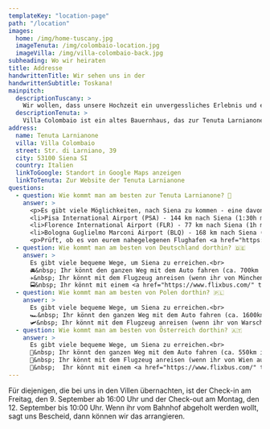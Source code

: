 ```yaml
---
templateKey: "location-page"
path: "/location"
images:
  home: /img/home-tuscany.jpg
  imageTenuta: /img/colombaio-location.jpg
  imageVilla: /img/villa-colombaio-back.jpg
subheading: Wo wir heiraten
title: Addresse
handwrittenTitle: Wir sehen uns in der
handwrittenSubtitle: Toskana!
mainpitch:
  descriptionTuscany: >
    Wir wollen, dass unsere Hochzeit ein unvergessliches Erlebnis und eine Möglichkeit für ein großartiges Abenteuer wird. Nicht nur für uns, sondern für alle. Und welcher Ort wäre dafür besser geeignet als die sanften Hügel der Toskana? 🌞
  descriptionTenuta: >
    Villa Colombaio ist ein altes Bauernhaus, das zur Tenuta Larnianone gehört. Es liegt inmitten der Natur, umgeben von Weinbergen, Olivenhainen und Zypressen, mit Blick auf die Stadt Siena. Wir haben uns nicht nur in diesen Ort verliebt, weil er so schön und authentisch ist, sondern auch, weil er eine Geschichte hat. Es gehört seit den 1930er Jahren einer italienischen Familie, die die Natur, die Umwelt und die Traditionen pflegt. 🛵
address:
  name: Tenuta Larnianone
  villa: Villa Colombaio
  street: Str. di Larniano, 39
  city: 53100 Siena SI
  country: Italien
  linkToGoogle: Standort in Google Maps anzeigen
  linkToTenuta: Zur Website der Tenuta Larnianone
questions:
  - question: Wie kommt man am besten zur Tenuta Larnianone? 🍇
    answer: >
      <p>Es gibt viele Möglichkeiten, nach Siena zu kommen - eine davon ist die Anreise mit dem Auto. Wenn ihr allerdings keine Zeit oder Lust habt, die ganze Strecke zu fahren, könnt ihr einen Flug zu einem der folgenden Flughäfen buchen und dann ein Auto mieten, den Zug oder den Bus nehmen:</p><br />
      <li>Pisa International Airport (PSA) - 144 km nach Siena (1:30h mit dem Auto / 2h mit dem Zug / 2:10h mit dem Bus)</li>
      <li>Florence International Airport (FLR) - 77 km nach Siena (1h mit dem Auto / 1:40h mit dem Zug / 1h mit dem Bus)</li>
      <li>Bologna Guglielmo Marconi Airport (BLQ) - 168 km nach Siena (1:40h mit dem Auto / 2:30h mit dem Zug / 2:15h mit dem Bus)</li><br />
      <p>Prüft, ob es von eurem nahegelegenen Flughafen <a href="https://www.ryanair.com/gb/en" target="_blank">Ryanair-Flüge</a> , und schaut auch, ob <a href="https://www.blablacar.co.uk" target="_blank">BlaBlaCar</a> von eurer Ankunftsstadt nach Siena fährt. Auch <a href="https://www.flixbus.com/" target="_blank">Flixbus</a> oder <a href="https://www.omio.com/" target="_blank">Omio</a> haben immer tolle Optionen und Angebote. Schauen Sie außerdem in unserer <a href="https://www.facebook.com/groups/1435542876905661" target="_blank">Facebook-Gruppe</a> nach, um einen Reisepartner oder eine Person für eine gemeinsame Fahrt zu finden, oder frag in unserer <a href="https://chat.whatsapp.com/Ki9UIoFYvB8EY1i9PckzsA" target="_blank">WhatsApp-Gruppe</a>, ob jemand einen freien Platz hat. Gruppenreisen machen immer mehr Spaß, also nutzt die Vorteile unserer Hochzeit im Ausland. 🥰</p>
  - question: Wie kommt man am besten von Deutschland dorthin? 🇩🇪
    answer: >
      Es gibt viele bequeme Wege, um Siena zu erreichen.<br>
      🚘&nbsp; Ihr könnt den ganzen Weg mit dem Auto fahren (ca. 700km in eine Richtung) und auf dem Weg dorthin Orte wie den Gardasee, Bologna oder Florenz entdecken. Es ist auch eine bequeme Art, flexibel zu sein und durch die Toskana zu fahren, um andere schöne Städte in der Nähe zu sehen, wie San Gimignano oder Pienza.<br>
      ✈️&nbsp; Ihr könnt mit dem Flugzeug anreisen (wenn ihr von München fliegt, gibt es eine bequeme und günstige <a href="https://www.ryanair.com/" target="_blank"> Ryanair-Verbindung</a> von Memmingen nach Pisa, mit Flügen am Freitag- und Montagabend). Von dort aus könnt ihr entweder ein Auto mieten, einen <a href="https://www.flixbus.com/" target="_blank">FlixBus</a> oder einen Zug (<a href="https://www.omio.com/" target="_blank">www.omio.com</a>) nach Siena nehmen.<br>
      🚍&nbsp; Ihr könnt mit einem <a href="https://www.flixbus.com/" target="_blank">Flixbus</a> bis nach Siena fahren.
  - question: Wie kommt man am besten von Polen dorthin? 🇵🇱
    answer: >
      Es gibt viele bequeme Wege, um Siena zu erreichen.<br>
      🏎️&nbsp; Ihr könnt den ganzen Weg mit dem Auto fahren (ca. 1600km in eine Richtung) und auf dem Weg dorthin Orte wie Wien, Venedig, Bologna oder Florenz entdecken. Es ist auch eine bequeme Art, flexibel zu sein und durch die Toskana zu fahren, um andere schöne Städte in der Nähe zu sehen, wie San Gimignano oder Pienza.<br>
      🛩️&nbsp; Ihr könnt mit dem Flugzeug anreisen (wenn ihr von Warschau fliegt, gibt es eine bequeme und günstige Verbindung nach Bologna mit <a href="https://www.ryanair.com/" target="_blank">Ryanair</a> von Modlin dienstags und donnerstags bis sonntags und mit <a href="https://www.wizzair.com/" target="_blank">WizzAir</a> von Chopin dienstags, donnerstags und samstags. Von dort aus könnt ihr entweder ein Auto mieten, einen <a href="https://www.flixbus.com/" target="_blank">FlixBus</a> oder den Zug (<a href="https://www.omio.com/" target="_blank">www.omio.com</a>) nach Siena nehmen.
  - question: Wie kommt man am besten von Österreich dorthin? 🇦🇹
    answer: >
      Es gibt viele bequeme Wege, um Siena zu erreichen.<br>
      🚜&nbsp; Ihr könnt den ganzen Weg mit dem Auto fahren (ca. 550km in eine Richtung) und auf dem Weg dorthin Orte wie Venedig, Bologna oder Florenz entdecken. Es ist auch eine bequeme Art, flexibel zu sein und durch die Toskana zu fahren, um andere schöne Städte in der Nähe zu sehen, wie San Gimignano oder Pienza.<br>
      🚁&nbsp; Ihr könnt mit dem Flugzeug anreisen (wenn ihr von Wien aus fliegt, gibt es montags bis mittwochs und freitags eine günstige <a href="https://www.ryanair.com/" target="_blank">Ryanair-Verbindung</a> von Wien nach Bologna).<br>
      🚌&nbsp;  Ihr könnt mit einem <a href="https://www.flixbus.com/" target="_blank">Flixbus</a> bis nach Siena fahren.
---
```


Für diejenigen, die bei uns in den Villen übernachten, ist der Check-in am Freitag, den 9. September ab 16:00 Uhr und der Check-out am Montag, den 12. September bis 10:00 Uhr. Wenn ihr vom Bahnhof abgeholt werden wollt, sagt uns Bescheid, dann können wir das arrangieren.
